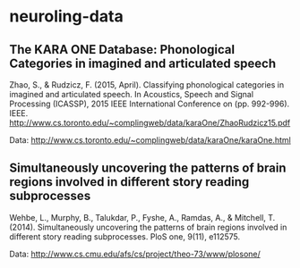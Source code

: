 # neuroling-data

## The KARA ONE Database: Phonological Categories in imagined and articulated speech

Zhao, S., & Rudzicz, F. (2015, April). Classifying phonological categories in imagined and articulated speech. 
In Acoustics, Speech and Signal Processing (ICASSP), 2015 IEEE International Conference on (pp. 992-996). IEEE. 
http://www.cs.toronto.edu/~complingweb/data/karaOne/ZhaoRudzicz15.pdf

Data: http://www.cs.toronto.edu/~complingweb/data/karaOne/karaOne.html

## Simultaneously uncovering the patterns of brain regions involved in different story reading subprocesses

Wehbe, L., Murphy, B., Talukdar, P., Fyshe, A., Ramdas, A., & Mitchell, T. (2014). 
Simultaneously uncovering the patterns of brain regions involved in different story reading subprocesses. 
PloS one, 9(11), e112575.

Data: http://www.cs.cmu.edu/afs/cs/project/theo-73/www/plosone/
